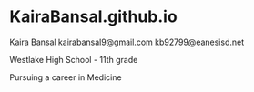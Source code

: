 # KairaBansal.github.io

Kaira Bansal
kairabansal9@gmail.com kb92799@eanesisd.net

Westlake High School - 11th grade

Pursuing a career in Medicine
